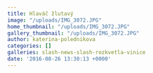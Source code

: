 ```yaml
---
title: Hlaváč žlutavý
image: "/uploads/IMG_3072.JPG"
home_thumbnail: "/uploads/IMG_3072.JPG"
gallery_thumbnail: "/uploads/IMG_3072.JPG"
author: katerina-polednikova
categories: []
galleries: slash-news-slash-rozkvetla-vinice
date: '2016-08-26 13:30:13 +0000'
---
```

